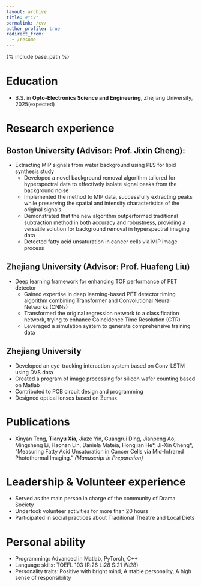 ```yaml
---
layout: archive
title: #"CV"
permalink: /cv/
author_profile: true
redirect_from:
  - /resume
---
```


{% include base_path %}

Education
======
* B.S. in **Opto-Electronics Science and Engineering**, Zhejiang University, 2025(expected)

Research experience
======

Boston University (Advisor: **Prof. Jixin Cheng**):
-----
* Extracting MIP signals from water background using PLS for lipid synthesis study
  * Developed a novel background removal algorithm tailored for hyperspectral data to effectively isolate signal peaks from the background noise
  * Implemented the method to MIP data, successfully extracting peaks while preserving the spatial and intensity characteristics of the original signals
  * Demonstrated that the new algorithm outperformed traditional subtraction method in both accuracy and robustness, providing a versatile solution for background removal in hyperspectral imaging data
  * Detected fatty acid unsaturation in cancer cells via MIP image process
  
Zhejiang University (Advisor: **Prof. Huafeng Liu**)
-----
* Deep learning framework for enhancing TOF performance of PET detector
  * Gained expertise in deep learning-based PET detector timing algorithm combining Transformer and Convolutional Neural Networks (CNNs)
  * Transformed the original regression network to a classification network, trying to enhance Coincidence Time Resolution (CTR)
  * Leveraged a simulation system to generate comprehensive training data

Zhejiang University 
-----
  * Developed an eye-tracking interaction system based on Conv-LSTM using DVS data
  * Created a program of image processing for silicon wafer counting based on Matlab
  * Contributed to PCB circuit design and programming
  * Designed optical lenses based on Zemax 
  
Publications
======
  * Xinyan Teng, **Tianyu Xia**, Jiaze Yin, Guangrui Ding, Jianpeng Ao, Mingsheng Li, Haonan Lin, Daniela Mateia, Hongjian He*, Ji-Xin Cheng*, “Measuring Fatty Acid Unsaturation in Cancer Cells via Mid-Infrared Photothermal Imaging.” *(Manuscript in Preparation)*

Leadership & Volunteer experience
======
  * Served as the main person in charge of the community of Drama Society
  * Undertook volunteer activities for more than 20 hours
  * Participated in social practices about Traditional Theatre and Local Diets
    
Personal ability 
======
  * Programming: Advanced in Matlab, PyTorch, C++
  * Language skills: TOEFL 103 (R:26 L:28 S:21 W:28)
  * Personality traits: Positive with bright mind, A stable personality, A high sense of responsibility
